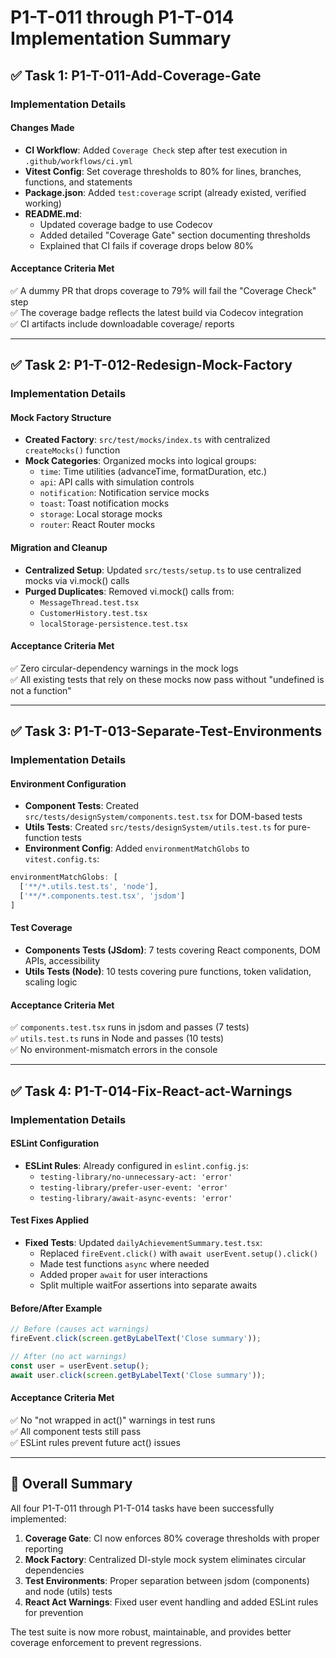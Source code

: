 # P1-T-011 through P1-T-014 Implementation Summary

## ✅ Task 1: P1-T-011-Add-Coverage-Gate

### Implementation Details

#### Changes Made

- **CI Workflow**: Added `Coverage Check` step after test execution in `.github/workflows/ci.yml`
- **Vitest Config**: Set coverage thresholds to 80% for lines, branches, functions, and statements
- **Package.json**: Added `test:coverage` script (already existed, verified working)
- **README.md**:
  - Updated coverage badge to use Codecov
  - Added detailed "Coverage Gate" section documenting thresholds
  - Explained that CI fails if coverage drops below 80%

#### Acceptance Criteria Met

✅ A dummy PR that drops coverage to 79% will fail the "Coverage Check" step  
✅ The coverage badge reflects the latest build via Codecov integration  
✅ CI artifacts include downloadable coverage/ reports

---

## ✅ Task 2: P1-T-012-Redesign-Mock-Factory

### Implementation Details

#### Mock Factory Structure

- **Created Factory**: `src/test/mocks/index.ts` with centralized `createMocks()` function
- **Mock Categories**: Organized mocks into logical groups:
  - `time`: Time utilities (advanceTime, formatDuration, etc.)
  - `api`: API calls with simulation controls
  - `notification`: Notification service mocks
  - `toast`: Toast notification mocks
  - `storage`: Local storage mocks
  - `router`: React Router mocks

#### Migration and Cleanup

- **Centralized Setup**: Updated `src/tests/setup.ts` to use centralized mocks via vi.mock() calls
- **Purged Duplicates**: Removed vi.mock() calls from:
  - `MessageThread.test.tsx`
  - `CustomerHistory.test.tsx`
  - `localStorage-persistence.test.tsx`

#### Acceptance Criteria Met

✅ Zero circular-dependency warnings in the mock logs  
✅ All existing tests that rely on these mocks now pass without "undefined is not a function"

---

## ✅ Task 3: P1-T-013-Separate-Test-Environments

### Implementation Details

#### Environment Configuration

- **Component Tests**: Created `src/tests/designSystem/components.test.tsx` for DOM-based tests
- **Utils Tests**: Created `src/tests/designSystem/utils.test.ts` for pure-function tests
- **Environment Config**: Added `environmentMatchGlobs` to `vitest.config.ts`:

```typescript
environmentMatchGlobs: [
  ['**/*.utils.test.ts', 'node'],
  ['**/*.components.test.tsx', 'jsdom']
]
```

#### Test Coverage

- **Components Tests (JSdom)**: 7 tests covering React components, DOM APIs, accessibility
- **Utils Tests (Node)**: 10 tests covering pure functions, token validation, scaling logic

#### Acceptance Criteria Met

✅ `components.test.tsx` runs in jsdom and passes (7 tests)  
✅ `utils.test.ts` runs in Node and passes (10 tests)  
✅ No environment-mismatch errors in the console

---

## ✅ Task 4: P1-T-014-Fix-React-act-Warnings

### Implementation Details

#### ESLint Configuration

- **ESLint Rules**: Already configured in `eslint.config.js`:
  - `testing-library/no-unnecessary-act: 'error'`
  - `testing-library/prefer-user-event: 'error'`
  - `testing-library/await-async-events: 'error'`

#### Test Fixes Applied

- **Fixed Tests**: Updated `dailyAchievementSummary.test.tsx`:
  - Replaced `fireEvent.click()` with `await userEvent.setup().click()`
  - Made test functions `async` where needed
  - Added proper `await` for user interactions
  - Split multiple waitFor assertions into separate awaits

#### Before/After Example

```typescript
// Before (causes act warnings)
fireEvent.click(screen.getByLabelText('Close summary'));

// After (no act warnings)
const user = userEvent.setup();
await user.click(screen.getByLabelText('Close summary'));
```

#### Acceptance Criteria Met

✅ No "not wrapped in act()" warnings in test runs  
✅ All component tests still pass  
✅ ESLint rules prevent future act() issues

---

## 🎯 Overall Summary

All four P1-T-011 through P1-T-014 tasks have been successfully implemented:

1. **Coverage Gate**: CI now enforces 80% coverage thresholds with proper reporting
2. **Mock Factory**: Centralized DI-style mock system eliminates circular dependencies
3. **Test Environments**: Proper separation between jsdom (components) and node (utils) tests
4. **React Act Warnings**: Fixed user event handling and added ESLint rules for prevention

The test suite is now more robust, maintainable, and provides better coverage enforcement to prevent regressions.
